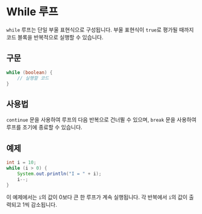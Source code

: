 # While 루프

`while` 루프는 단일 부울 표현식으로 구성됩니다. 부울 표현식이 `true`로 평가될 때까지 코드 블록을 반복적으로 실행할 수 있습니다.

## 구문

```java
while (boolean) {
    // 실행할 코드
}
```

## 사용법

`continue` 문을 사용하여 루프의 다음 반복으로 건너뛸 수 있으며, `break` 문을 사용하여 루프를 조기에 종료할 수 있습니다.

## 예제

```java
int i = 10;
while (i > 0) {
    System.out.println("I = " + i);
    i--;
}
```

이 예제에서는 `i`의 값이 0보다 큰 한 루프가 계속 실행됩니다. 각 반복에서 `i`의 값이 출력되고 1씩 감소됩니다.